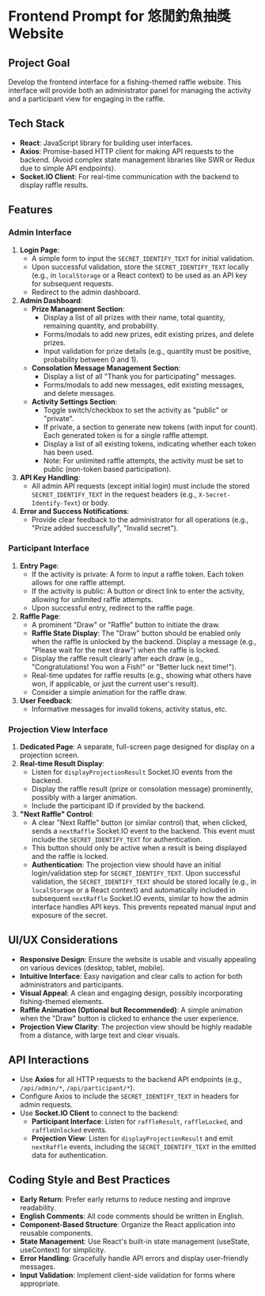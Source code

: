 # Frontend Prompt for 悠閒釣魚抽獎 Website

## Project Goal
Develop the frontend interface for a fishing-themed raffle website. This interface will provide both an administrator panel for managing the activity and a participant view for engaging in the raffle.

## Tech Stack
- **React**: JavaScript library for building user interfaces.
- **Axios**: Promise-based HTTP client for making API requests to the backend. (Avoid complex state management libraries like SWR or Redux due to simple API endpoints).
- **Socket.IO Client**: For real-time communication with the backend to display raffle results.

## Features

### Admin Interface
1.  **Login Page**:
    *   A simple form to input the `SECRET_IDENTIFY_TEXT` for initial validation.
    *   Upon successful validation, store the `SECRET_IDENTIFY_TEXT` locally (e.g., in `localStorage` or a React context) to be used as an API key for subsequent requests.
    *   Redirect to the admin dashboard.
2.  **Admin Dashboard**:
    *   **Prize Management Section**:
        *   Display a list of all prizes with their name, total quantity, remaining quantity, and probability.
        *   Forms/modals to add new prizes, edit existing prizes, and delete prizes.
        *   Input validation for prize details (e.g., quantity must be positive, probability between 0 and 1).
    *   **Consolation Message Management Section**:
        *   Display a list of all "Thank you for participating" messages.
        *   Forms/modals to add new messages, edit existing messages, and delete messages.
    *   **Activity Settings Section**:
        *   Toggle switch/checkbox to set the activity as "public" or "private".
        *   If private, a section to generate new tokens (with input for count). Each generated token is for a single raffle attempt.
        *   Display a list of all existing tokens, indicating whether each token has been used.
        *   Note: For unlimited raffle attempts, the activity must be set to public (non-token based participation).
3.  **API Key Handling**:
    *   All admin API requests (except initial login) must include the stored `SECRET_IDENTIFY_TEXT` in the request headers (e.g., `X-Secret-Identify-Text`) or body.
4.  **Error and Success Notifications**:
    *   Provide clear feedback to the administrator for all operations (e.g., "Prize added successfully", "Invalid secret").

### Participant Interface
1.  **Entry Page**:
    *   If the activity is private: A form to input a raffle token. Each token allows for one raffle attempt.
    *   If the activity is public: A button or direct link to enter the activity, allowing for unlimited raffle attempts.
    *   Upon successful entry, redirect to the raffle page.
2.  **Raffle Page**:
    *   A prominent "Draw" or "Raffle" button to initiate the draw.
    *   **Raffle State Display**: The "Draw" button should be enabled only when the raffle is unlocked by the backend. Display a message (e.g., "Please wait for the next draw") when the raffle is locked.
    *   Display the raffle result clearly after each draw (e.g., "Congratulations! You won a Fish!" or "Better luck next time!").
    *   Real-time updates for raffle results (e.g., showing what others have won, if applicable, or just the current user's result).
    *   Consider a simple animation for the raffle draw.
3.  **User Feedback**:
    *   Informative messages for invalid tokens, activity status, etc.

### Projection View Interface
1.  **Dedicated Page**: A separate, full-screen page designed for display on a projection screen.
2.  **Real-time Result Display**:
    *   Listen for `displayProjectionResult` Socket.IO events from the backend.
    *   Display the raffle result (prize or consolation message) prominently, possibly with a larger animation.
    *   Include the participant ID if provided by the backend.
3.  **"Next Raffle" Control**:
    *   A clear "Next Raffle" button (or similar control) that, when clicked, sends a `nextRaffle` Socket.IO event to the backend. This event must include the `SECRET_IDENTIFY_TEXT` for authentication.
    *   This button should only be active when a result is being displayed and the raffle is locked.
    *   **Authentication**: The projection view should have an initial login/validation step for `SECRET_IDENTIFY_TEXT`. Upon successful validation, the `SECRET_IDENTIFY_TEXT` should be stored locally (e.g., in `localStorage` or a React context) and automatically included in subsequent `nextRaffle` Socket.IO events, similar to how the admin interface handles API keys. This prevents repeated manual input and exposure of the secret.

## UI/UX Considerations
-   **Responsive Design**: Ensure the website is usable and visually appealing on various devices (desktop, tablet, mobile).
-   **Intuitive Interface**: Easy navigation and clear calls to action for both administrators and participants.
-   **Visual Appeal**: A clean and engaging design, possibly incorporating fishing-themed elements.
-   **Raffle Animation (Optional but Recommended)**: A simple animation when the "Draw" button is clicked to enhance the user experience.
-   **Projection View Clarity**: The projection view should be highly readable from a distance, with large text and clear visuals.

## API Interactions
-   Use **Axios** for all HTTP requests to the backend API endpoints (e.g., `/api/admin/*`, `/api/participant/*`).
-   Configure Axios to include the `SECRET_IDENTIFY_TEXT` in headers for admin requests.
-   Use **Socket.IO Client** to connect to the backend:
    -   **Participant Interface**: Listen for `raffleResult`, `raffleLocked`, and `raffleUnlocked` events.
    -   **Projection View**: Listen for `displayProjectionResult` and emit `nextRaffle` events, including the `SECRET_IDENTIFY_TEXT` in the emitted data for authentication.

## Coding Style and Best Practices
-   **Early Return**: Prefer early returns to reduce nesting and improve readability.
-   **English Comments**: All code comments should be written in English.
-   **Component-Based Structure**: Organize the React application into reusable components.
-   **State Management**: Use React's built-in state management (useState, useContext) for simplicity.
-   **Error Handling**: Gracefully handle API errors and display user-friendly messages.
-   **Input Validation**: Implement client-side validation for forms where appropriate.
